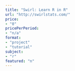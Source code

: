 ```yaml
---
title: "Swirl: Learn R in R"
url: "http://swirlstats.com/"
price: 
- "0"
pricePerPeriod: 
- "n/a"
format: 
- "project"
- "tutorial"
subject: 
- "r"
featured: "n"
---
```

